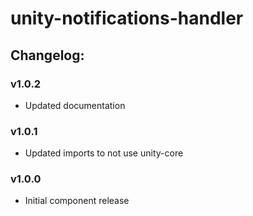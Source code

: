 # unity-notifications-handler

## Changelog:

### v1.0.2
 - Updated documentation

### v1.0.1
 - Updated imports to not use unity-core

### v1.0.0
 - Initial component release